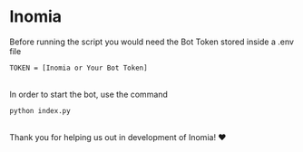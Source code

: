 # Inomia

Before running the script you would need the Bot Token stored inside a .env file
```
TOKEN = [Inomia or Your Bot Token]
```
\
In order to start the bot, use the command
```
python index.py
```
\
Thank you for helping us out in development of Inomia! ♥
